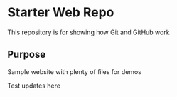 # Starter Web Repo

This repository is for showing how Git and GitHub work

## Purpose

Sample website with plenty of files for demos


Test updates here